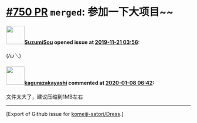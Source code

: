 # [\#750 PR](https://github.com/komeiji-satori/Dress/pull/750) `merged`: 参加一下大项目~~

#### <img src="https://avatars.githubusercontent.com/u/58018831?u=dc638f060a039bc2e916132c521e277ab71d2de3&v=4" width="50">[SuzumiSou](https://github.com/SuzumiSou) opened issue at [2019-11-21 03:56](https://github.com/komeiji-satori/Dress/pull/750):

(*/ω＼*)

#### <img src="https://avatars.githubusercontent.com/u/2824841?u=b6e28fbc3f5ac12daf4b9a169194996ca20b57fb&v=4" width="50">[kagurazakayashi](https://github.com/kagurazakayashi) commented at [2020-01-08 06:42](https://github.com/komeiji-satori/Dress/pull/750#issuecomment-571913375):

文件太大了，建议压缩到1MB左右


-------------------------------------------------------------------------------



[Export of Github issue for [komeiji-satori/Dress](https://github.com/komeiji-satori/Dress).]

